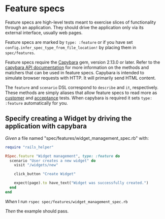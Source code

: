 # Feature specs

Feature specs are high-level tests meant to exercise slices of functionality
  through an application. They should drive the application only via its external
  interface, usually web pages.

  Feature specs are marked by `type: :feature` or if you have set
  `config.infer_spec_type_from_file_location!` by placing them in
  `spec/features`.

  Feature specs require the [Capybara](https://github.com/teamcapybara/capybara) gem, version 2.13.0 or later.
  Refer to the [capybara API documentation](https://rubydoc.info/github/teamcapybara/capybara/master) for more information on the methods and matchers that can be
  used in feature specs. Capybara is intended to simulate browser requests with HTTP. It will primarily send HTML content.

  The `feature` and `scenario` DSL correspond to `describe` and `it`, respectively.
  These methods are simply aliases that allow feature specs to read more as
  [customer](http://c2.com/cgi/wiki?CustomerTest) and [acceptance](http://c2.com/cgi/wiki?AcceptanceTest) tests. When capybara is required it sets
  `type: :feature` automatically for you.

## Specify creating a Widget by driving the application with capybara

_Given_ a file named "spec/features/widget_management_spec.rb" with:

```ruby
require "rails_helper"

RSpec.feature "Widget management", type: :feature do
  scenario "User creates a new widget" do
    visit "/widgets/new"

    click_button "Create Widget"

    expect(page).to have_text("Widget was successfully created.")
  end
end
```

_When_ I run `rspec spec/features/widget_management_spec.rb`

_Then_ the example should pass.
